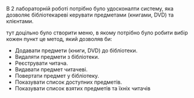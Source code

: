 В 2 лабораторній роботі потрібно було удосконалти систему, яка дозволяє бібліотекареві керувати предметами (книгами, DVD) та клієнтами. 

тут доцільно було створити меню, в якому потрібно було робити вибір
кожен пункт це метод, який дозволяв би:
- Додавати предмети (книги, DVD) до бібліотеки.
- Видаляти предмети з бібліотеки.
- Реєструвати читача.
- Видавати предмет читачеві.
- Повертати предмет у бібліотеку.
- Показувати список доступних предметів.
- Показувати список взятих предметів та їхніх читачів
